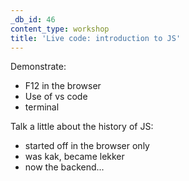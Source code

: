 ```yaml
---
_db_id: 46
content_type: workshop
title: 'Live code: introduction to JS'
---
```


Demonstrate:

- F12 in the browser
- Use of vs code
- terminal

Talk a little about the history of JS:

- started off in the browser only
- was kak, became lekker
- now the backend...